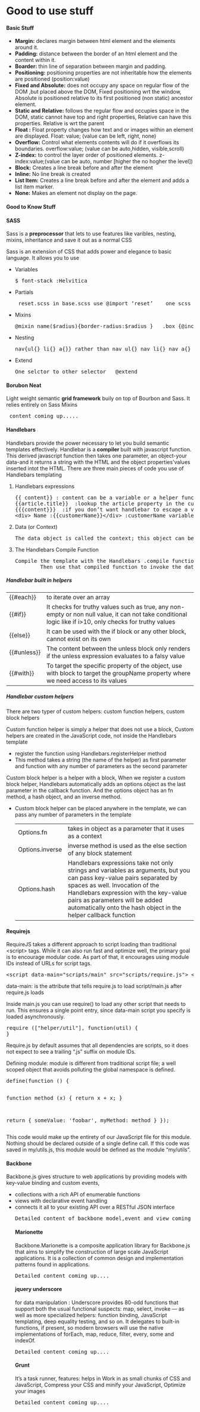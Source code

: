 Good to use stuff
====================
<h4>Basic Stuff</h4>
<ul>
<li><strong>Margin:</strong>  declares margin between html element and the elements around it.</li>
<li><strong>Padding:</strong> distance between the border of an html element and the content within it.</li> 
<li><strong>Boarder: </strong>thin line of separation between margin and padding.</li>
<li><strong>Positioning:</strong> positioning properties are not inheritable how the elements are positioned (position:value)</li> 
<li><strong>Fixed and Absolute:</strong> does not occupy any space on regular flow of the DOM ,but placed above the DOM, Fixed positioning wrt the window, Absolute is positioned relative to its first positioned (non static) ancestor element.</li>
<li><strong>Static and Relative:</strong> follows the regular flow and occupies space in the DOM, static cannot have top and right properties, Relative can have this properties. Relative is wrt the parent </li>
<li><strong>Float :</strong> Float property changes how text and or images within an element are displayed. Float: value; (value can be left, right, none)</li>
<li><strong>Overflow:</strong> Control what elements contents will do if it overflows its boundaries. overflow:value; (value can be auto,hidden, visible,scroll)</li>
<li><strong>Z-index:</strong> to control the layer order of positioned elements. z-index:value;(value can be auto, number [higher the no hogher the level])</li>
<li><strong>Block:</strong> Creates a line break before and after the element</li>
<li><strong>Inline:</strong> No line break is created</li>
<li><strong>List Item:</strong> Creates a line break before and after the element and adds a list item marker.</li>
<li><strong>None:</strong> Makes an element not display on the page.</li>
</ul>
<h4>Good to Know Stuff</h4>

<h4> SASS </h4>
<p> Sass is a <strong> preprocessor</strong> that lets to use features like varibles, nesting, mixins, inheritance and save it out as a normal CSS</p>
<p>Sass is an extension of CSS that adds power and elegance to basic language. It allows you to use</p>
<ul>
  <li>Variables <pre>$ font-stack :Helvitica</pre></li> 
  <li>Partials<pre>_reset.scss in base.scss use @import ‘reset’    one scss to other scss file</pre> </li> 
  <li>Mixins <pre>@mixin name($radius){border-radius:$radius }   .box {@include name(10px)</pre></li>
  <li>Nesting <pre>nav{ul{} li{} a{}} rather than nav ul{} nav li{} nav a{} </pre></li>
  <li>Extend <pre>One selctor to other selector   @extend</pre></li>
</ul>

<h4> Borubon Neat</h4>
<p> Light weight semantic <strong> grid framework</strong> buily on top of Bourbon and Sass. It relies entirely on Sass Mixins </p>
<pre> content coming up.....</pre>

<h4> Handlebars </h4>
<p> Handlebars provide the power necessary to let you build semantic templates effectively. Handlebar is a <strong>compiler </strong> built with javascript function. This derived javascript function then takes one parameter, an object-your data-and it returns a string with the HTML and the object properties'values inserted intot the HTML. There are three main pieces of code you use of Handlebars templating</p>
  <ol>
    <li>Handlebars expressions <pre>{{ content}} : content can be a variable or a helper function with or without parameters <br>{{article.title}}  :lookup the article property in the current context, then look for title in the result                     <br>{{{content}}}  :if you don’t want handlebar to escape a value use {{{
&lt;div&gt; Name :{{customerName}}&lt;/div&gt; :customerName variable is a property that will be by the Handlebars.Compile function 
</pre> </li>
    <li>Data (or Context) <pre>The data object is called the context; this object can be comprised of arrays (can use handlebars each helper), strings, numbers, other objects or a combination of all of these.</pre></li>
    <li>The Handlebars Compile Function <pre>Compile the template with the Handlebars .compile function
        Then use that compiled function to invoke the data object passed to it </pre></li>
 </ol>
<h5><i> Handlebar built in helpers </i></h5>
<table>
<tr> <td> {{#each}} </td><td>to iterate over an array</td><tr>
<tr> <td> {{#if}} </td><td>It checks for truthy values such as true, any non-empty or non null value, it can not take conditional logic like if i>10, only checks for truthy values</td><tr>
<tr> <td>{{else}} </td><td>It can be used with the if block or any other block, cannot exist on its own</td><tr>
<tr> <td> {{#unless}} </td><td>The content between the unless block only renders if the unless expression evaluates to a falsy value</td><tr>
<tr> <td>  {{#with}} </td><td>To target the specific property of the object, use with block to target the groupName property where we need access to its values</td><tr>
</table>

<h5><i> Handlebar custom helpers </i></h5>
<p>There are two typer of custom helpers: custom function helpers, custom block helpers</p>
<p>Custom function helper is simply a helper that does not use a block, Custom helpers are created in the JavaScript code, not inside the Handlebars template </p>
<ul> <li>register the function using Handlebars.registerHelper method</li>
<li>This method takes a string (the name of the helper) as first parameter and function with any number of parameters as the second parameter</li>
</ul>
<p>Custom block helper is a helper with a block, When we register a custom block helper, Handlebars automatically adds an options object as the last parameter in the callback function.  And the options object has an fn method, a hash object, and an inverse method.</p>
<ul>
<li>Custom block helper can be placed anywhere in the template, we can pass any number of parameters in the template</li>
<table>
<tr><td>Options.fn </td><td>takes in object as a parameter that it uses as a context</td></tr>
<tr><td>Options.inverse  </td><td>inverse method is used as the else section of any block statement</td></tr>
<tr><td>Options.hash </td><td>Handlebars expressions take not only strings and variables as arguments, but you can pass key-value pairs separated by spaces as well. Invocation of the Handlebars expression with the key-value pairs as parameters will be added automatically onto the hash object in the helper callback function </td></tr>
</table>
</ul>

<h4> Requirejs</h4>
<p>RequireJS takes a different approach to script loading than traditional &lt;script&gt; tags. While it can also run fast and optimize well, the primary goal is to encourage modular code. As part of that, it encourages using module IDs instead of URLs for script tags.</p>
<pre>&lt;script data-main="scripts/main" src="scripts/require.js"&gt; &lt;/script&gt;</pre>
<p>data-main: is the attribute that tells require.js to load script/main.js after require.js loads</p>
<p>Inside main.js you can use require() to load any other script that needs to run. This ensures a single point entry, since data-main script you specify is loaded asynchronously.</p>
<pre>require (["helper/util"], function(util) {
}
</pre>
<p>Require.js by default assumes that all dependencies are scripts, so it does not expect to see a trailing “.js” suffix on module IDs.</p>
<p>Defining module: module is different from traditional script file; a well scoped object that avoids polluting the global namespace is defined.</p>
<pre>define(function () {
 
  function method (x) {
    return x + x;
  }
 
  return {
    someValue: 'foobar',
    myMethod: method
  }
});
</pre>
<p>This code would make up the entirety of our JavaScript file for this module. Nothing should be declared outside of a single define call. If this code was saved in my/utils.js, this module would be defined as the module “my/utils”.</p>

<h4>Backbone</h4>
<p>Backbone.js gives structure to web applications by providing models with key-value binding and custom events, <ul><li>collections with a rich API of enumerable functions</li><li> views with declarative event handling </li> <li>connects it all to your existing API over a RESTful JSON interface </li></P>
<pre>Detailed content of backbone model,event and view coming up....</pre>

<h4>Marionette</h4>
<p>Backbone.Marionette is a composite application library for Backbone.js that aims to simplify the construction of large scale JavaScript applications. It is a collection of common design and implementation patterns found in applications.</p>
<pre>Detailed content coming up....</pre>

<h4>jquery underscore </h4>
<p>for data manipulation : Underscore provides 80-odd functions that support both the usual functional suspects: map, select, invoke — as well as more specialized helpers: function binding, JavaScript templating, deep equality testing, and so on. It delegates to built-in functions, if present, so modern browsers will use the native implementations of forEach, map, reduce, filter, every, some and indexOf.</p>
<pre>Detailed content coming up....</pre>

<h4>Grunt </h4>
<p>It’s a task runner, features: helps in Work in as small chunks of CSS and JavaScript, Compress your CSS and minify your JavaScript, Optimize your images</p>
<pre>Detailed content coming up....</pre>

